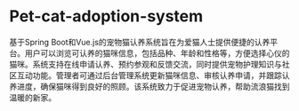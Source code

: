 # Pet-cat-adoption-system
基于Spring Boot和Vue.js的宠物猫认养系统旨在为爱猫人士提供便捷的认养平台。用户可以浏览可认养的猫咪信息，包括品种、年龄和性格等，方便选择心仪的猫咪。系统支持在线申请认养、预约参观和反馈交流，同时提供宠物护理知识与社区互动功能。管理者可通过后台管理系统更新猫咪信息、审核认养申请，并跟踪认养进度，确保猫咪得到良好的照顾。该系统致力于促进宠物认养，帮助流浪猫找到温暖的新家。
